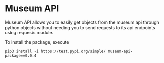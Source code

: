 # Museum API 

Museum API allows you to easily get objects from the museum api through python objects
without needing you to send requests to its api endpoints using requests module.

To install the package, execute 
```commandline
pip3 install -i https://test.pypi.org/simple/ museum-api-package==0.0.4
```



